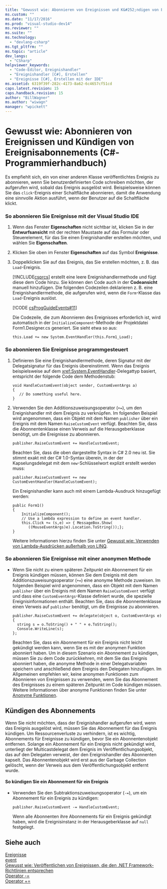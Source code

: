 ```yaml
---
title: "Gewusst wie: Abonnieren von Ereignissen und K&#252;ndigen von Ereignisabonnements (C#-Programmierhandbuch) | Microsoft Docs"
ms.custom: ""
ms.date: "11/17/2016"
ms.prod: "visual-studio-dev14"
ms.reviewer: ""
ms.suite: ""
ms.technology: 
  - "devlang-csharp"
ms.tgt_pltfrm: ""
ms.topic: "article"
dev_langs: 
  - "CSharp"
helpviewer_keywords: 
  - "Code-Editor, Ereignishandler"
  - "Ereignishandler [C#], Erstellen"
  - "Ereignisse [C#], Erstellen mit der IDE"
ms.assetid: 6319f39f-282c-4173-8a62-6c4657cf51cd
caps.latest.revision: 15
caps.handback.revision: 15
author: "BillWagner"
ms.author: "wiwagn"
manager: "wpickett"
---
```

# Gewusst wie: Abonnieren von Ereignissen und K&#252;ndigen von Ereignisabonnements (C#-Programmierhandbuch)
Es empfiehlt sich, ein von einer anderen Klasse veröffentlichtes Ereignis zu abonnieren, wenn Sie benutzerdefinierten Code schreiben möchten, der aufgerufen wird, sobald das Ereignis ausgelöst wird.  Beispielsweise können Sie das `click`\-Ereignis einer Schaltfläche abonnieren, damit die Anwendung eine sinnvolle Aktion ausführt, wenn der Benutzer auf die Schaltfläche klickt.  
  
### So abonnieren Sie Ereignisse mit der Visual Studio IDE  
  
1.  Wenn das Fenster **Eigenschaften** nicht sichtbar ist, klicken Sie in der **Entwurfsansicht** mit der rechten Maustaste auf das Formular oder Steuerelement, für das Sie einen Ereignishandler erstellen möchten, und wählen Sie **Eigenschaften**.  
  
2.  Klicken Sie oben im Fenster **Eigenschaften** auf das Symbol **Ereignisse**.  
  
3.  Doppelklicken Sie auf das Ereignis, das Sie erstellen möchten, z. B. das `Load`\-Ereignis.  
  
     [!INCLUDE[csprcs](../../../csharp/includes/csprcs_md.md)] erstellt eine leere Ereignishandlermethode und fügt diese dem Code hinzu.  Sie können den Code auch in der **Codeansicht** manuell hinzufügen.  Die folgenden Codezeilen deklarieren z. B. eine Ereignishandlermethode, die aufgerufen wird, wenn die `Form`\-Klasse das `Load`\-Ereignis auslöst.  
  
     [!CODE [csProgGuideEvents#11](../CodeSnippet/VS_Snippets_VBCSharp/csProgGuideEvents#11)]  
  
     Die Codezeile, die zum Abonnieren des Ereignisses erforderlich ist, wird automatisch in der `InitializeComponent`\-Methode der Projektdatei Form1.Designer.cs generiert.  Sie sieht etwa so aus:  
  
    ```  
    this.Load += new System.EventHandler(this.Form1_Load);  
    ```  
  
### So abonnieren Sie Ereignisse programmgesteuert  
  
1.  Definieren Sie eine Ereignishandlermethode, deren Signatur mit der Delegatsignatur für das Ereignis übereinstimmt.  Wenn das Ereignis beispielsweise auf dem <xref:System.EventHandler>\-Delegattyp basiert, entspricht der folgende Code dem Methodenstub:  
  
    ```  
    void HandleCustomEvent(object sender, CustomEventArgs a)  
    {  
       // Do something useful here.  
    }  
    ```  
  
2.  Verwenden Sie den Additionszuweisungsoperator \(`+=`\), um den Ereignishandler mit dem Ereignis zu verknüpfen.  Im folgenden Beispiel wird angenommen, dass ein Objekt mit dem Namen `publisher` über ein Ereignis mit dem Namen `RaiseCustomEvent` verfügt.  Beachten Sie, dass die Abonnentenklasse einen Verweis auf die Herausgeberklasse benötigt, um die Ereignisse zu abonnieren.  
  
    ```  
    publisher.RaiseCustomEvent += HandleCustomEvent;  
    ```  
  
     Beachten Sie, dass die oben dargestellte Syntax in C\# 2.0 neu ist.  Sie stimmt exakt mit der C\# 1.0\-Syntax überein, in der der Kapselungsdelegat mit dem `new`\-Schlüsselwort explizit erstellt werden muss:  
  
    ```  
    publisher.RaiseCustomEvent += new CustomEventHandler(HandleCustomEvent);  
    ```  
  
     Ein Ereignishandler kann auch mit einem Lambda\-Ausdruck hinzugefügt werden:  
  
    ```  
    public Form1()  
    {  
        InitializeComponent();  
        // Use a lambda expression to define an event handler.  
        this.Click += (s,e) => { MessageBox.Show(  
           ((MouseEventArgs)e).Location.ToString());};  
    }  
    ```  
  
     Weitere Informationen hierzu finden Sie unter [Gewusst wie: Verwenden von Lambda\-Ausdrücken außerhalb von LINQ](../../../csharp/programming-guide/statements-expressions-operators/how-to-use-lambda-expressions-outside-linq.md).  
  
### So abonnieren Sie Ereignisse mit einer anonymen Methode  
  
-   Wenn Sie nicht zu einem späteren Zeitpunkt ein Abonnement für ein Ereignis kündigen müssen, können Sie dem Ereignis mit dem Additionszuweisungsoperator \(`+=`\) eine anonyme Methode zuweisen.  Im folgenden Beispiel wird angenommen, dass ein Objekt mit dem Namen `publisher` über ein Ereignis mit dem Namen `RaiseCustomEvent`  verfügt und dass eine `CustomEventArgs`\-Klasse definiert wurde, die spezielle Ereignisinformationen enthält.  Beachten Sie, dass die Abonnentenklasse einen Verweis auf `publisher` benötigt, um die Ereignisse zu abonnieren.  
  
    ```  
    publisher.RaiseCustomEvent += delegate(object o, CustomEventArgs e)  
    {  
      string s = o.ToString() + " " + e.ToString();  
      Console.WriteLine(s);  
    };  
    ```  
  
     Beachten Sie, dass ein Abonnement für ein Ereignis nicht leicht gekündigt werden kann, wenn Sie es mit der anonymen Funktion abonniert haben.  Um in diesem Szenario ein Abonnement zu kündigen, müssen Sie zu dem Code zurückkehren, mit dem Sie das Ereignis abonniert haben, die anonyme Methode in einer Delegatvariablen speichern und anschließend dem Ereignis den Delegaten hinzufügen.  Im Allgemeinen empfehlen wir, keine anonymen Funktionen zum Abonnieren von Ereignissen zu verwenden, wenn Sie das Abonnement des Ereignisses zu einem späteren Zeitpunkt im Code kündigen müssen.  Weitere Informationen über anonyme Funktionen finden Sie unter [Anonyme Funktionen](../../../csharp/programming-guide/statements-expressions-operators/anonymous-functions.md).  
  
## Kündigen des Abonnements  
 Wenn Sie nicht möchten, dass der Ereignishandler aufgerufen wird, wenn das Ereignis ausgelöst wird, müssen Sie das Abonnement für das Ereignis kündigen.  Um Ressourcenverluste zu verhindern, ist es wichtig, Abonnements für Ereignisse zu kündigen, bevor Sie ein Abonnentenobjekt entfernen.  Solange ein Abonnement für ein Ereignis nicht gekündigt wird, unterliegt der Multicastdelegat dem Ereignis im Veröffentlichungsobjekt, das auf den Delegaten verweist, der den Ereignishandler des Abonnenten kapselt.  Das Abonnentenobjekt wird erst aus der Garbage Collection gelöscht, wenn der Verweis aus dem Veröffentlichungsobjekt entfernt wurde.  
  
#### So kündigen Sie ein Abonnement für ein Ereignis  
  
-   Verwenden Sie den Subtraktionszuweisungsoperator \(`-=`\), um ein Abonnement für ein Ereignis zu kündigen:  
  
    ```  
    publisher.RaiseCustomEvent -= HandleCustomEvent;  
    ```  
  
     Wenn alle Abonnenten ihre Abonnements für ein Ereignis gekündigt haben, wird die Ereignisinstanz in der Herausgeberklasse auf `null` festgelegt.  
  
## Siehe auch  
 [Ereignisse](../../../csharp/programming-guide/events/index.md)   
 [event](../../../csharp/language-reference/keywords/event.md)   
 [Gewusst wie: Veröffentlichen von Ereignissen, die den .NET Framework\-Richtlinien entsprechen](../../../csharp/programming-guide/events/how-to-publish-events-that-conform-to-net-framework-guidelines.md)   
 [Operator \-\=](../../../csharp/language-reference/operators/subtraction-assignment-operator-1.md)   
 [Operator \+\=](../../../csharp/language-reference/operators/addition-assignment-operator.md)